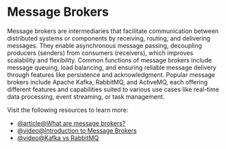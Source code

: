 # Message Brokers

Message brokers are intermediaries that facilitate communication between distributed systems or components by receiving, routing, and delivering messages. They enable asynchronous message passing, decoupling producers (senders) from consumers (receivers), which improves scalability and flexibility. Common functions of message brokers include message queuing, load balancing, and ensuring reliable message delivery through features like persistence and acknowledgment. Popular message brokers include Apache Kafka, RabbitMQ, and ActiveMQ, each offering different features and capabilities suited to various use cases like real-time data processing, event streaming, or task management.

Visit the following resources to learn more:

- [@article@What are message brokers?](https://www.ibm.com/topics/message-brokers)
- [@video@Introduction to Message Brokers](https://www.youtube.com/watch?v=57Qr9tk6Uxc)
- [@video@Kafka vs RabbitMQ](https://www.youtube.com/watch?v=_5mu7lZz5X4)
